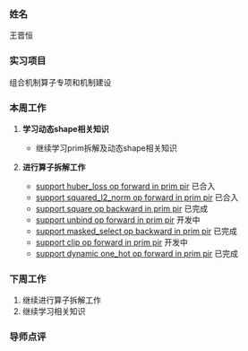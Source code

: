 ### 姓名
王晋恒

### 实习项目
组合机制算子专项和机制建设

### 本周工作

1. **学习动态shape相关知识**

	* 继续学习prim拆解及动态shape相关知识

2. **进行算子拆解工作** 

    * [support huber_loss op forward in prim pir](https://github.com/PaddlePaddle/Paddle/pull/64425) 已合入
	* [support squared_l2_norm op forward in prim pir](https://github.com/PaddlePaddle/Paddle/pull/64498) 已合入
	* [support square op backward in prim pir](https://github.com/PaddlePaddle/Paddle/pull/64381) 已完成
	* [support unbind op forward in prim pir](https://github.com/PaddlePaddle/Paddle/pull/64430) 开发中
	* [support masked_select op backward in prim pir](https://github.com/PaddlePaddle/Paddle/pull/64036) 已完成
	* [support clip op forward in prim pir](https://github.com/PaddlePaddle/Paddle/pull/64024) 开发中
	* [support dynamic one_hot op forward in prim pir](https://github.com/PaddlePaddle/Paddle/pull/64021) 已完成


### 下周工作

1. 继续进行算子拆解工作
2. 继续学习相关知识

### 导师点评